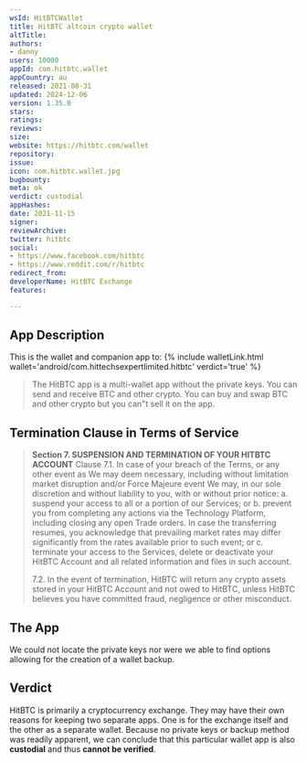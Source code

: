 ```yaml
---
wsId: HitBTCWallet
title: HitBTC altcoin crypto wallet
altTitle: 
authors:
- danny
users: 10000
appId: com.hitbtc.wallet
appCountry: au
released: 2021-08-31
updated: 2024-12-06
version: 1.35.0
stars: 
ratings: 
reviews: 
size: 
website: https://hitbtc.com/wallet
repository: 
issue: 
icon: com.hitbtc.wallet.jpg
bugbounty: 
meta: ok
verdict: custodial
appHashes: 
date: 2021-11-15
signer: 
reviewArchive: 
twitter: hitbtc
social:
- https://www.facebook.com/hitbtc
- https://www.reddit.com/r/hitbtc
redirect_from: 
developerName: HitBTC Exchange
features: 

---
```


## App Description

This is the wallet and companion app to: 
{% include walletLink.html wallet='android/com.hittechsexpertlimited.hitbtc' verdict='true' %}

> The HitBTC app is a multi-wallet app without the private keys. You can send and receive BTC and other crypto. You can buy and swap BTC and other crypto but you can"t sell it on the app.

## Termination Clause in Terms of Service

> **Section 7. SUSPENSION AND TERMINATION OF YOUR HITBTC ACCOUNT**
> Clause 7.1. In case of your breach of the Terms, or any other event as We may deem necessary, including without limitation market disruption and/or Force Majeure event We may, in our sole discretion and without liability to you, with or without prior notice:
>  a. suspend your access to all or a portion of our Services; or
>  b. prevent you from completing any actions via the Technology Platform, including closing any open Trade orders. In case the transferring resumes, you acknowledge that prevailing market rates may differ significantly from the rates available prior to such event; or
> c. terminate your access to the Services, delete or deactivate your HitBTC Account and all related information and files in such account.
>
> 7.2. In the event of termination, HitBTC will return any crypto assets stored in your HitBTC Account and not owed to HitBTC, unless HitBTC believes you have committed fraud, negligence or other misconduct.

## The App

We could not locate the private keys nor were we able to find options allowing for the creation of a wallet backup.  

## Verdict

HitBTC is primarily a cryptocurrency exchange. They may have their own reasons for keeping two separate apps. One is for the exchange itself and the other as a separate wallet. Because no private keys or backup method was readily apparent, we can conclude that this particular wallet app is also **custodial** and thus **cannot be verified**.


